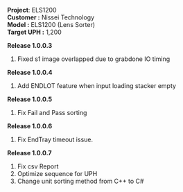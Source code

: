 **Project**: ELS1200<br>
**Customer :** Nissei Technology<br>
**Model :** ELS1200 (Lens Sorter)<br>
**Target UPH :** 1,200<br>

**Release 1.0.0.3**
1. Fixed s1 image overlapped due to grabdone IO timing

**Release 1.0.0.4**
1. Add ENDLOT feature when input loading stacker empty

**Release 1.0.0.5**
1. Fix Fail and Pass sorting

**Release 1.0.0.6**
1. Fix EndTray timeout issue.

**Release 1.0.0.7**
1. Fix csv Report
2. Optimize sequence for UPH
3. Change unit sorting method from C++ to C#
